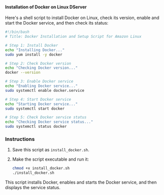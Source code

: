 #### Installation of Docker on Linux DServer

Here's a shell script to install Docker on  Linux, check its version, enable and start the Docker service, and then check its status:

```bash
#!/bin/bash
# Title: Docker Installation and Setup Script for Amazon Linux

# Step 1: Install Docker
echo "Installing Docker..."
sudo yum install -y docker

# Step 2: Check Docker version
echo "Checking Docker version..."
docker --version

# Step 3: Enable Docker service
echo "Enabling Docker service..."
sudo systemctl enable docker.service

# Step 4: Start Docker service
echo "Starting Docker service..."
sudo systemctl start docker

# Step 5: Check Docker service status
echo "Checking Docker service status..."
sudo systemctl status docker
```

### Instructions
1. Save this script as `install_docker.sh`.
2. Make the script executable and run it:

   ```bash
   chmod +x install_docker.sh
   ./install_docker.sh
   ```

This script installs Docker, enables and starts the Docker service, and then displays the service status.
